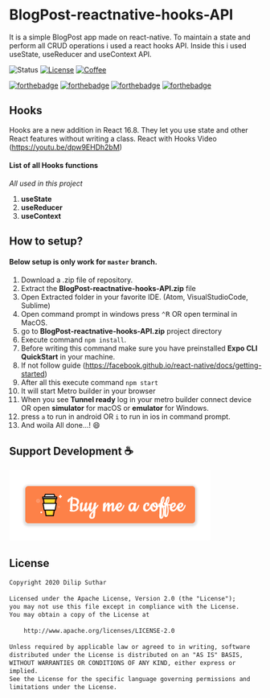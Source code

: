# BlogPost-reactnative-hooks-API
It is a simple BlogPost app made on react-native. To maintain a state and perform all CRUD operations i used a react hooks API. Inside this i used useState, useReducer and useContext API.

![Status](https://img.shields.io/badge/status-online-brightgreen.svg)
[![License](https://img.shields.io/badge/license-Apache-teal?logo=apache)](https://github.com/dilipsuthar1997/BlogPost-reactnative-hooks-API/blob/master/LICENSE)
[![Coffee](https://img.shields.io/badge/support-buy%20me%20a%20coffee!-orange?logo=buymeacoffee)](https://www.buymeacoffee.com/dilipsuthar97)

[![forthebadge](https://forthebadge.com/images/badges/built-with-love.svg)](https://forthebadge.com)
[![forthebadge](https://forthebadge.com/images/badges/made-with-javascript.svg)](https://forthebadge.com)
[![forthebadge](https://forthebadge.com/images/badges/makes-people-smile.svg)](https://forthebadge.com)
[![forthebadge](https://forthebadge.com/images/badges/you-didnt-ask-for-this.svg)](https://forthebadge.com)

## Hooks
Hooks are a new addition in React 16.8. They let you use state and other React features without writing a class.
React with Hooks Video (https://youtu.be/dpw9EHDh2bM)

#### List of all Hooks functions
*All used in this project*
1. **useState**
2. **useReducer**
3. **useContext**

## How to setup?
#### Below setup is only work for `master` branch.
1. Download a .zip file of repository.
2. Extract the **BlogPost-reactnative-hooks-API.zip** file
3. Open Extracted folder in your favorite IDE. (Atom, VisualStudioCode, Sublime)
4. Open command prompt in windows press <kbd>⌃R</kbd> OR open terminal in MacOS.
5. go to **BlogPost-reactnative-hooks-API.zip** project directory
6. Execute command `npm install`. 
  1. Before writing this command make sure you have preinstalled **Expo CLI QuickStart** in your machine.
  2. If not follow guide (https://facebook.github.io/react-native/docs/getting-started)
7. After all this execute command `npm start`
  1. It will start Metro builder in your browser
  2. When you see **Tunnel ready** log in your metro builder connect device OR open **simulator** for macOS or **emulator** for Windows.
  3. press `a` to run in android OR `i` to run in ios in command prompt.
8. And woila All done...! :smile:

## Support Development ☕
<a href="https://www.buymeacoffee.com/dilipsuthar97">
    <img src="https://raw.githubusercontent.com/ravjanisz/imagecrypt/master/docs/assets/bmc.png" alt="Buy me a coffee ☕">
</a>

## License
```
Copyright 2020 Dilip Suthar

Licensed under the Apache License, Version 2.0 (the "License");
you may not use this file except in compliance with the License.
You may obtain a copy of the License at

    http://www.apache.org/licenses/LICENSE-2.0

Unless required by applicable law or agreed to in writing, software
distributed under the License is distributed on an "AS IS" BASIS,
WITHOUT WARRANTIES OR CONDITIONS OF ANY KIND, either express or implied.
See the License for the specific language governing permissions and
limitations under the License.
```